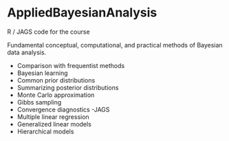 # AppliedBayesianAnalysis
R / JAGS code for the course

Fundamental conceptual, computational, and practical methods of Bayesian data analysis. 

- Comparison with frequentist methods
- Bayesian learning
- Common prior distributions
- Summarizing posterior distributions
- Monte Carlo approximation
- Gibbs sampling
- Convergence diagnostics
-JAGS
- Multiple linear regression
- Generalized linear models
- Hierarchical models


